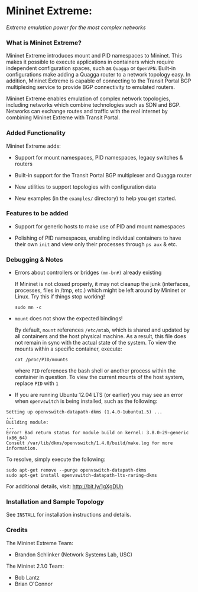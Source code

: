 Mininet Extreme: 
========================================================

*Extreme emulation power for the most complex networks*

### What is Mininet Extreme?

Mininet Extreme introduces mount and PID namespaces to Mininet.
This makes it possible to execute applications in containers which require
independent configuration spaces, such as `Quagga` or `OpenVPN`. Built-in
configurations make adding a Quagga router to a network topology easy. In 
addition, Mininet Extreme is capable of connecting to the Transit Portal 
BGP multiplexing service to provide BGP connectivity to emulated routers.

Mininet Extreme enables emulation of complex network topologies, including
networks which combine technologies such as SDN and BGP. Networks can 
exchange routes and traffic with the real internet by combining Mininet 
Extreme with Transit Portal.
  
### Added Functionality

Mininet Extreme adds:

* Support for mount namespaces, PID namespaces, legacy switches & routers

* Built-in support for the Transit Portal BGP multiplexer and Quagga router

* New utilities to support topologies with configuration data

* New examples (in the `examples/` directory) to help you get started.

### Features to be added

* Support for generic hosts to make use of PID and mount namespaces

* Polishing of PID namespaces, enabling individual containers to have
  their own `init` and view only their processes through `ps aux` & etc.

### Debugging & Notes

* Errors about controllers or bridges `(mn-br#)` already existing

  If Mininet is not closed properly, it may not cleanup the junk 
  (interfaces, processes, files in /tmp, etc.) which might be left 
  around by Mininet or Linux. Try this if things stop working!

  `sudo mn -c`

* `mount` does not show the expected bindings!

  By default, `mount` references `/etc/mtab`, which is shared and
  updated by all containers and the host physical machine. As a result,
  this file does not remain in sync with the actual state of the system.
  To view the mounts within a specific container, execute:
  
  `cat /proc/PID/mounts`
  
  where `PID` references the bash shell or another process within the
  container in question. To view the current mounts of the host system,
  replace `PID` with `1`

* If you are running Ubuntu 12.04 LTS (or earlier) you may see an error
  when `openvswitch` is being installed, such as the following:

```shell  
Setting up openvswitch-datapath-dkms (1.4.0-1ubuntu1.5) ...
...
Building module:
...
Error! Bad return status for module build on kernel: 3.8.0-29-generic (x86_64)
Consult /var/lib/dkms/openvswitch/1.4.0/build/make.log for more information.
```

  To resolve, simply execute the following:

```shell
sudo apt-get remove --purge openvswitch-datapath-dkms
sudo apt-get install openvswitch-datapath-lts-raring-dkms
```

  For additional details, visit: http://bit.ly/1gXgDUh

### Installation and Sample Topology

See `INSTALL` for installation instructions and details.

### Credits

The Mininet Extreme Team:

* Brandon Schlinker (Network Systems Lab, USC)

The Mininet 2.1.0 Team:

* Bob Lantz
* Brian O'Connor
